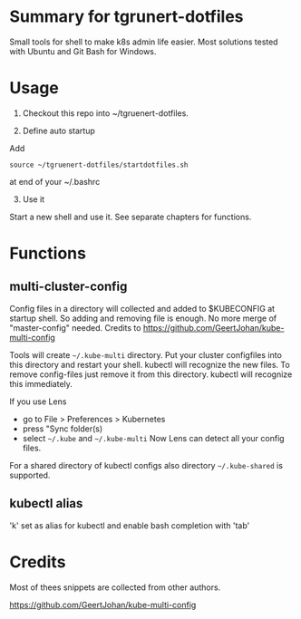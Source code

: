 # Summary for tgrunert-dotfiles 

Small tools for shell to make k8s admin life easier. 
Most solutions tested with Ubuntu and Git Bash for Windows.

# Usage

1. Checkout this repo into ~/tgruenert-dotfiles.

2. Define auto startup

Add 
```
source ~/tgruenert-dotfiles/startdotfiles.sh
```
at end of your ~/.bashrc

3. Use it

Start a new shell and use it. See separate chapters for functions.


# Functions

## multi-cluster-config

Config files in a directory will collected and added to $KUBECONFIG at startup shell. So adding and removing file is enough. No more merge of "master-config" needed.
Credits to https://github.com/GeertJohan/kube-multi-config

Tools will create `~/.kube-multi` directory. Put your cluster configfiles into this directory and restart your shell. kubectl will recognize the new files. To remove config-files just remove it from this directory. kubectl will recognize this immediately.

If you use Lens 
* go to File > Preferences > Kubernetes 
* press "Sync folder(s)
* select `~/.kube` and `~/.kube-multi`
Now Lens can detect all your config files.

For a shared directory of kubectl configs also directory `~/.kube-shared` is supported.

## kubectl alias

'k' set as alias for kubectl and enable bash completion with 'tab'

# Credits

Most of thees snippets are collected from other authors.

https://github.com/GeertJohan/kube-multi-config